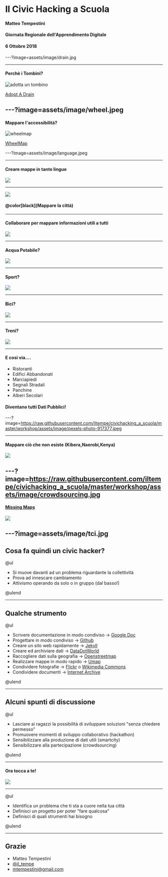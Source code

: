 # Il Civic Hacking a Scuola

#### Matteo Tempestini
#### Giornata Regionale dell'Apprendimento Digitale
#### 6 Ottobre 2018

---?image=assets/image/drain.jpg

---

#### Perchè i Tombini?

![adotta un tombino](https://www.youtube.com/embed/Z1Vjrx3IAH0)

[Adopt A Drain](https://adoptadrain.sfwater.org/)

---?image=assets/image/wheel.jpeg
---

#### Mappare l'accessibilità?

![wheelmap](https://www.youtube.com/embed/IK0FBVQB0g0)

[WheelMap](https://www.wheelmap.org)

---?image=assets/image/language.jpeg

---
#### Creare mappe in tante lingue

![](assets/image/mapparepratoincinese.jpg)

---

![](assets/image/3.jpg)

#### @color[black](Mappare la città)

---

#### Collaborare per mappare informazioni utili a tutti

![](assets/image/esempioosm.jpg)

---

#### Acqua Potabile?
![](https://raw.githubusercontent.com/iltempe/civichacking_a_scuola/master/workshop/assets/image/acqua1.jpg)

---

#### Sport?

![](assets/image/sport.jpg)

---

#### Bici?

![](assets/image/pisteciclabili.jpg)

---

#### Treni?

![](assets/image/ferrovie.jpg)

---

#### E così via....

- Ristoranti
- Edifici Abbandonati
- Marciapiedi
- Segnali Stradali
- Panchine
- Alberi Secolari

#### Diventano tutti Dati Pubblici!

---?image=https://raw.githubusercontent.com/iltempe/civichacking_a_scuola/master/workshop/assets/image/pexels-photo-917377.jpeg

---

#### Mappare ciò che non esiste (Kibera,Naerobi,Kenya)

![](assets/image/kibera-map.jpg)

---?image=https://raw.githubusercontent.com/iltempe/civichacking_a_scuola/master/workshop/assets/image/crowdsourcing.jpg
---

#### [Missing Maps](https://www.missingmaps.org/)

![](assets/image/process-missing-maps.jpg)

---?image=assets/image/tci.jpg
---

## Cosa fa quindi un civic hacker?

@ul

- Si muove davanti ad un problema riguardante la collettività
- Prova ad innescare cambiamento
- Attivismo operando da solo o in gruppo (dal basso!)

@ulend

---

## Qualche strumento

@ul

- Scrivere documentazione in modo condiviso -> [Google Doc](https://www.google.it/intl/it/docs/about/)
- Progettare in modo condiviso -> [Github](https://www.github.com)
- Creare un sito web rapidamente -> [Jekyll](https://jekyllrb.com/)
- Creare ed archiviare dati -> [DataDotWorld](https://data.world/)
- Raccogliere dati sulla geografia -> [Openstreetmap](https://www.openstreet.org)
- Realizzare mappe in modo rapido -> [Umap](https://umap.openstreetmap.fr/it/)
- Condividere fotografie -> [Flickr](https://www.flickr.com/) o [Wikimedia Commons](https://commons.wikimedia.org/wiki/Main_Page)
- Condividere documenti -> [Internet Archive](https://archive.org)

@ulend

---

## Alcuni spunti di discussione

@ul

- Lasciare ai ragazzi la possibilità di sviluppare soluzioni "senza chiedere permesso"
- Promuovere momenti di sviluppo collaborativo (hackathon)
- Sensibilizzare alla produzione di dati utili (smartcity)
- Sensibilizzare alla partecipazione (crowdsourcing)

@ulend

---

#### Ora tocca a te!

![](assets/image/pexels-photo-297755.jpeg)

---

@ul

- Identifica un problema che ti sta a cuore nella tua città
- Definisci un progetto per poter "fare qualcosa"
- Definisci di quali strumenti hai bisogno

@ulend

---

## Grazie
- Matteo Tempestini
- [@il_tempe](https://www.twitter.com/il_tempe)
- [mtempestini@gmail.com](mailto:mtempestini@gmail.com)